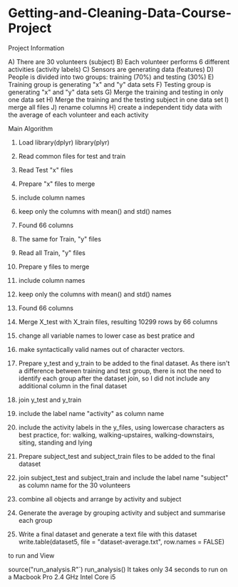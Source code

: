 # Getting-and-Cleaning-Data-Course-Project
Project Information

A) There are 30 volunteers (subject)
B) Each volunteer performs 6 different activities (activity labels)
C) Sensors are generating data (features)
D) People is divided into two groups: training (70%) and testing (30%)
E) Training group is generating "x" and "y" data sets
F) Testing group is generating "x" and "y" data sets 
G) Merge the training and testing in only one data set
H) Merge the training and the testing subject in one data set
I) merge all files
J) rename columns
H) create a independent tidy data with the average of each volunteer and each activity

Main Algorithm

1) Load library(dplyr) library(plyr)
2) Read common files for test and train
3) Read Test "x" files 
4) Prepare "x" files to merge 
5) include column names

6) keep only the columns with mean() and std() names
7) Found 66 columns

8) The same for Train, "y" files
9) Read all Train, "y" files

10) Prepare y files to merge
11) include column names

12) keep only the columns with mean() and std() names
13) Found 66 columns

14) Merge X_test with X_train files, resulting 10299 rows by 66 columns
15) change all variable names to lower case as best pratice and
16) make syntactically valid names out of character vectors.

17) Prepare y_test and y_train to be added to the final dataset.
As there isn't a difference between training and test group, there is 
not the need to identify each group after the dataset join, so I did not 
include any additional column in the final dataset

18) join y_test and y_train
19) include the label name "activity" as column name
20) include the activity labels in the y_files, using lowercase characters as
best practice, for: walking, walking-upstaires, walking-downstairs, siting, standing and lying

21) Prepare subject_test and subject_train files to be added to the final dataset
22) join subject_test and subject_train and include the label name "subject" as 
column name for the 30 volunteers

23) combine all objects and arrange by activity and subject

24) Generate the average by grouping activity and subject and summarise each group
25) Write a final dataset and generate a text file with this dataset
write.table(dataset5, file = "dataset-average.txt", row.names = FALSE)

to run and View

source("run_analysis.R"`)
run_analysis()
It takes only 34 seconds to run on a Macbook Pro 2.4 GHz Intel Core i5
